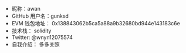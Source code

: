 - 昵称：awan  
- GitHub 用户名：gunksd  
- EVM 钱包地址： 0x138843062b5ca5a88a9b32680bd944e143183c6e
- 技术栈：  solidity
- Twitter:   @wnyn12075574
- 自我介绍：  多多关照
